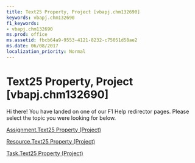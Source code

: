 ```yaml
---
title: Text25 Property, Project [vbapj.chm132690]
keywords: vbapj.chm132690
f1_keywords:
- vbapj.chm132690
ms.prod: office
ms.assetid: fbcb64a9-9553-4121-8232-c75051d58ae2
ms.date: 06/08/2017
localization_priority: Normal
---
```



# Text25 Property, Project [vbapj.chm132690]

Hi there! You have landed on one of our F1 Help redirector pages. Please select the topic you were looking for below.

[Assignment.Text25 Property (Project)](http://msdn.microsoft.com/library/67cd48cc-5517-37e4-64a9-2ce4fc609963%28Office.15%29.aspx)

[Resource.Text25 Property (Project)](http://msdn.microsoft.com/library/3208b039-6959-b914-d406-2de9d8c682fe%28Office.15%29.aspx)

[Task.Text25 Property (Project)](http://msdn.microsoft.com/library/f2f3aea8-3be4-ead9-aa03-3343c2b80c3a%28Office.15%29.aspx)

